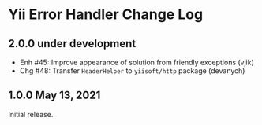 # Yii Error Handler Change Log

## 2.0.0 under development

- Enh #45: Improve appearance of solution from friendly exceptions (vjik)
- Chg #48: Transfer `HeaderHelper` to `yiisoft/http` package (devanych)

## 1.0.0 May 13, 2021

Initial release.
